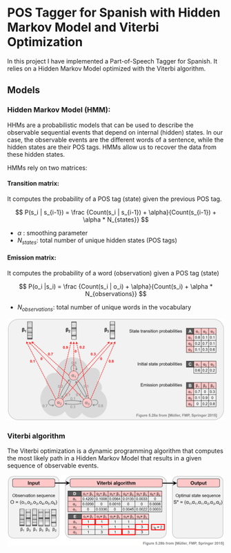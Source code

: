# POS Tagger for Spanish with Hidden Markov Model and Viterbi Optimization

In this project I have implemented a Part-of-Speech Tagger for Spanish. It relies on a Hidden Markov Model optimized with the Viterbi algorithm.

## Models

### Hidden Markov Model (HMM):

HHMs are a probabilistic models that can be used to describe the observable sequential events that depend on internal (hidden) states. In our case, the observable events are the different words of a sentence, while the hidden states are their POS tags. HMMs allow us to recover the data from these hidden states.

HMMs rely on two matrices:

#### Transition matrix: 
It computes the probability of a POS tag (state) given the previous POS tag.

$$ P(s_i | s_{i-1}) =  \frac {Count(s_i | s_{i-1}) + \alpha}{Count(s_{i-1}) + \alpha * N_{states}} $$


*   $\alpha$ : smoothing parameter
*   $N_{states}$: total number of unique hidden states (POS tags)


#### Emission matrix:
It computes the probability of a word (observation) given a POS tag (state)

$$ P(o_i |s_i) =  \frac {Count(s_i | o_i) + \alpha}{Count(s_i) + \alpha * N_{observations}} $$


*   $N_{observations}$: total number of unique words in the vocabulary

![hmm](hmm.png)

### Viterbi algorithm

The Viterbi optimization is a dynamic programming algorithm that computes the most likely path in a Hidden Markov Model that results in a given sequence of observable events. 

![viterbi](viterbi.png)
